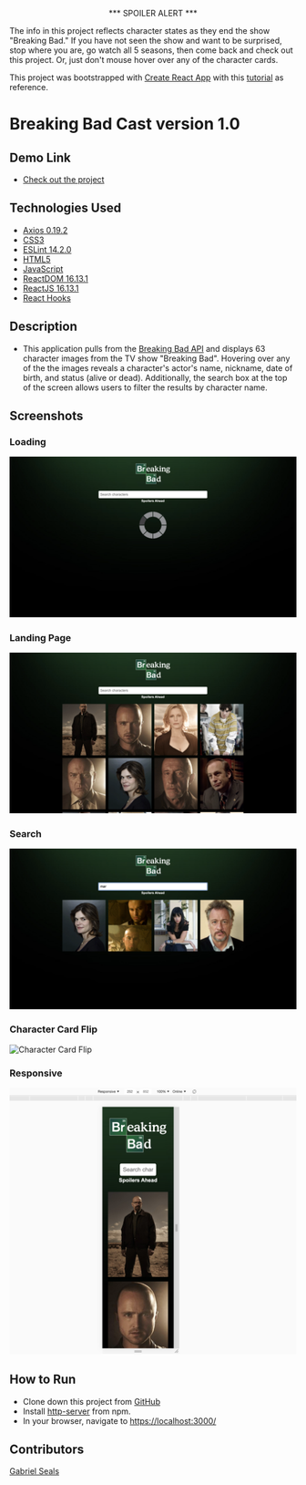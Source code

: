 <p style="text-align: center;">*** SPOILER ALERT ***</p>

The info in this project reflects character states as they end the show "Breaking Bad." If you have not seen the show and want to be surprised, stop where you are, go watch all 5 seasons, then come back and check out this project. Or, just don't mouse hover over any of the character cards.

This project was bootstrapped with [Create React App](https://github.com/facebook/create-react-app) with this [tutorial](https://youtu.be/YaioUnMw0mo) as reference.

# Breaking Bad Cast version 1.0

## Demo Link

* [Check out the project](https://gseals.github.io/Breaking-Bad-Cast/)

## Technologies Used

* [Axios 0.19.2](https://www.npmjs.com/package/axios)
* [CSS3](https://www.w3.org/Style/CSS/Overview.en.html)
* [ESLint 14.2.0](https://eslint.org/)
* [HTML5](https://html.spec.whatwg.org/multipage/)
* [JavaScript](https://www.javascript.com/)
* [ReactDOM 16.13.1](https://www.npmjs.com/package/react-dom)
* [ReactJS 16.13.1](https://reactjs.org/docs/create-a-new-react-app.html)
* [React Hooks](https://reactjs.org/docs/hooks-intro.html)

## Description

* This application pulls from the [Breaking Bad API](https://breakingbadapi.com/documentation) and displays 63 character images from the TV show "Breaking Bad". Hovering over any of the the images reveals a character's actor's name, nickname, date of birth, and status (alive or dead). Additionally, the search box at the top of the screen allows users to filter the results by character name.

## Screenshots

### Loading
![Loading](https://raw.githubusercontent.com/gseals/Breaking-Bad-Cast/master/screenshots/Loading.png)

### Landing Page
![Landing Page](https://raw.githubusercontent.com/gseals/Breaking-Bad-Cast/master/screenshots/Landing%20Page.png)

### Search
![Search](https://raw.githubusercontent.com/gseals/Breaking-Bad-Cast/master/screenshots/Search.png)

### Character Card Flip
![Character Card Flip](https://raw.githubusercontent.com/gseals/Breaking-Bad-Cast/master/screenshots/Character%20Card%20Flip.png)

### Responsive
![Responsive](https://raw.githubusercontent.com/gseals/Breaking-Bad-Cast/master/screenshots/Responsive.png)

## How to Run

* Clone down this project from [GitHub](https://github.com/gseals/Breaking-Bad-Cast)
* Install [http-server](https://www.npmjs.com/package/http-server) from npm.
* In your browser, navigate to [https://localhost:3000/](https://localhost:3000/)

## Contributors

[Gabriel Seals](https://github.com/gseals)
